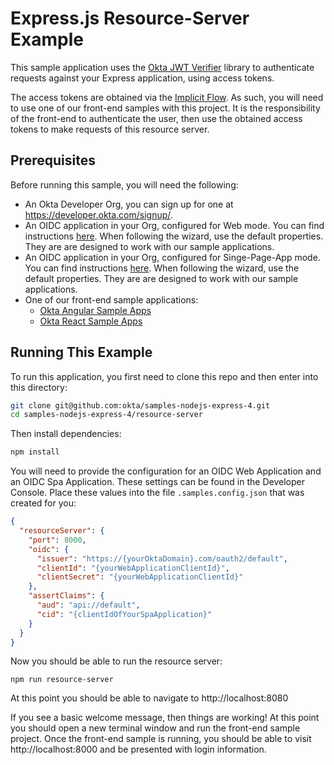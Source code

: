 # Express.js Resource-Server Example

This sample application uses the [Okta JWT Verifier][] library to authenticate requests against your Express application, using access tokens.

The access tokens are obtained via the [Implicit Flow][].  As such, you will need to use one of our front-end samples with this project.  It is the responsibility of the front-end to authenticate the user, then use the obtained access tokens to make requests of this resource server.


## Prerequisites

Before running this sample, you will need the following:

* An Okta Developer Org, you can sign up for one at https://developer.okta.com/signup/.
* An OIDC application in your Org, configured for Web mode. You can find instructions [here][OIDC SPA Setup Instructions].  When following the wizard, use the default properties.  They are are designed to work with our sample applications.
* An OIDC application in your Org, configured for Singe-Page-App mode. You can find instructions [here][OIDC SPA Setup Instructions].  When following the wizard, use the default properties.  They are are designed to work with our sample applications.
* One of our front-end sample applications:
  * [Okta Angular Sample Apps][]
  * [Okta React Sample Apps][]

## Running This Example

To run this application, you first need to clone this repo and then enter into this directory:

```bash
git clone git@github.com:okta/samples-nodejs-express-4.git
cd samples-nodejs-express-4/resource-server
```

Then install dependencies:

```bash
npm install
```

You will need to provide the configuration for an OIDC Web Application and an OIDC Spa Application. These settings can be found in the Developer Console.  Place these values into the file `.samples.config.json` that was created for you:

```json
{
  "resourceServer": {
    "port": 8000,
    "oidc": {
      "issuer": "https://{yourOktaDomain}.com/oauth2/default",
      "clientId": "{yourWebApplicationClientId}",
      "clientSecret": "{yourWebApplicationClientId}"
    },
    "assertClaims": {
      "aud": "api://default",
      "cid": "{clientIdOfYourSpaApplication}"
    }
  }
}

```

Now you should be able to run the resource server:

```
npm run resource-server
```

At this point you should be able to navigate to http://localhost:8080

If you see a basic welcome message, then things are working!  At this point you should open a new terminal window and run the front-end sample project.  Once the front-end sample is running, you should be able to visit http://localhost:8000 and be presented with login information.

[Okta Angular Sample Apps]: https://github.com/okta/samples-js-angular
[Okta React Sample Apps]: https://github.com/okta/samples-js-react
[Okta JWT Verifier]: https://www.npmjs.com/package/@okta/jwt-verifier
[OIDC SPA Setup Instructions]: https://developer.okta.com/authentication-guide/implementing-authentication/implicit#1-setting-up-your-application

[Implicit Flow]: https://developer.okta.com/authentication-guide/implementing-authentication/implicit

